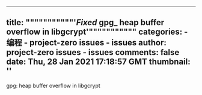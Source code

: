 
---
title: """""""""""'_Fixed_ gpg_ heap buffer overflow in libgcrypt'"""""""""""
categories: 
    - 编程
    - project-zero issues - issues
author: project-zero issues - issues
comments: false
date: Thu, 28 Jan 2021 17:18:57 GMT
thumbnail: ''
---

<div>   
gpg: heap buffer overflow in libgcrypt  
</div>
            